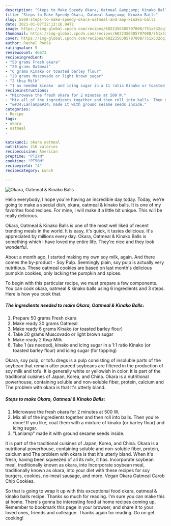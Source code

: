 ```yaml
---
description: "Steps to Make Speedy Okara, Oatmeal &amp;amp; Kinako Balls"
title: "Steps to Make Speedy Okara, Oatmeal &amp;amp; Kinako Balls"
slug: 5560-steps-to-make-speedy-okara-oatmeal-and-amp-kinako-balls
date: 2021-01-07T22:12:16.947Z
image: https://img-global.cpcdn.com/recipes/6022356305707008/751x532cq70/okara-oatmeal-kinako-balls-recipe-main-photo.jpg
thumbnail: https://img-global.cpcdn.com/recipes/6022356305707008/751x532cq70/okara-oatmeal-kinako-balls-recipe-main-photo.jpg
cover: https://img-global.cpcdn.com/recipes/6022356305707008/751x532cq70/okara-oatmeal-kinako-balls-recipe-main-photo.jpg
author: Rachel Poole
ratingvalue: 5
reviewcount: 46673
recipeingredient:
- "50 grams Fresh okara"
- "20 grams Oatmeal"
- "6 grams Kinako or toasted barley flour"
- "20 grams Muscovado or light brown sugar"
- "2 tbsp Milk"
- "1 as needed kinako  and icing sugar in a 11 ratio Kinako or toasted barley flour and icing sugar for topping"
recipeinstructions:
- "Microwave the fresh okara for 2 minutes at 500 W."
- "Mix all of the ingredients together and then roll into balls. Then you&#39;re done! If you like, coat them with a mixture of kinako (or barley flour) and icing sugar."
- "&#34;Lanlamp&#34; made it with ground sesame seeds inside."
categories:
- Recipe
tags:
- okara
- oatmeal
- 

katakunci: okara oatmeal  
nutrition: 216 calories
recipecuisine: American
preptime: "PT27M"
cooktime: "PT50M"
recipeyield: "4"
recipecategory: Lunch

---
```



![Okara, Oatmeal &amp; Kinako Balls](https://img-global.cpcdn.com/recipes/6022356305707008/751x532cq70/okara-oatmeal-kinako-balls-recipe-main-photo.jpg)

Hello everybody, I hope you're having an incredible day today. Today, we're going to make a special dish, okara, oatmeal &amp; kinako balls. It is one of my favorites food recipes. For mine, I will make it a little bit unique. This will be really delicious.

Okara, Oatmeal &amp; Kinako Balls is one of the most well liked of recent trending meals in the world. It is easy, it's quick, it tastes delicious. It's appreciated by millions every day. Okara, Oatmeal &amp; Kinako Balls is something which I have loved my entire life. They're nice and they look wonderful.

About a month ago, I started making my own soy milk, again. And there comes the by-product - Soy Pulp. Seemingly plain, soy pulp is actually very nutritious. These oatmeal cookies are based on last month&#39;s delicious pumpkin cookies, only lacking the pumpkin and spices.


To begin with this particular recipe, we must prepare a few components. You can cook okara, oatmeal &amp; kinako balls using 6 ingredients and 3 steps. Here is how you cook that.

<!--inarticleads1-->

##### The ingredients needed to make Okara, Oatmeal &amp; Kinako Balls:

1. Prepare 50 grams Fresh okara
1. Make ready 20 grams Oatmeal
1. Make ready 6 grams Kinako (or toasted barley flour)
1. Take 20 grams Muscovado or light brown sugar
1. Make ready 2 tbsp Milk
1. Take 1 (as needed), kinako  and icing sugar in a 1:1 ratio Kinako (or toasted barley flour) and icing sugar (for topping)


Okara, soy pulp, or tofu dregs is a pulp consisting of insoluble parts of the soybean that remain after pureed soybeans are filtered in the production of soy milk and tofu. It is generally white or yellowish in color. It is part of the traditional cuisines of Japan, Korea, and China. Okara is a nutritional powerhouse, containing soluble and non-soluble fiber, protein, calcium and The problem with okara is that it&#39;s utterly bland. 

<!--inarticleads2-->

##### Steps to make Okara, Oatmeal &amp; Kinako Balls:

1. Microwave the fresh okara for 2 minutes at 500 W.
1. Mix all of the ingredients together and then roll into balls. Then you&#39;re done! If you like, coat them with a mixture of kinako (or barley flour) and icing sugar.
1. &#34;Lanlamp&#34; made it with ground sesame seeds inside.


It is part of the traditional cuisines of Japan, Korea, and China. Okara is a nutritional powerhouse, containing soluble and non-soluble fiber, protein, calcium and The problem with okara is that it&#39;s utterly bland. When it&#39;s fresh, having been squeezed of all its milk, it has. Incorporate soybean meal, traditionally known as okara, into Incorporate soybean meal, traditionally known as okara, into your diet with these recipes for soy burgers, cookies, no-meat sausage, and more. Vegan Okara Oatmeal Carob Chip Cookies. 

So that is going to wrap it up with this exceptional food okara, oatmeal &amp; kinako balls recipe. Thanks so much for reading. I'm sure you can make this at home. There's gonna be interesting food at home recipes coming up. Remember to bookmark this page in your browser, and share it to your loved ones, friends and colleague. Thanks again for reading. Go on get cooking!

